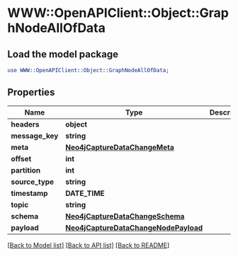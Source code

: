 # WWW::OpenAPIClient::Object::GraphNodeAllOfData

## Load the model package
```perl
use WWW::OpenAPIClient::Object::GraphNodeAllOfData;
```

## Properties
Name | Type | Description | Notes
------------ | ------------- | ------------- | -------------
**headers** | **object** |  | 
**message_key** | **string** |  | 
**meta** | [**Neo4jCaptureDataChangeMeta**](Neo4jCaptureDataChangeMeta.md) |  | 
**offset** | **int** |  | 
**partition** | **int** |  | 
**source_type** | **string** |  | 
**timestamp** | **DATE_TIME** |  | 
**topic** | **string** |  | 
**schema** | [**Neo4jCaptureDataChangeSchema**](Neo4jCaptureDataChangeSchema.md) |  | 
**payload** | [**Neo4jCaptureDataChangeNodePayload**](Neo4jCaptureDataChangeNodePayload.md) |  | 

[[Back to Model list]](../README.md#documentation-for-models) [[Back to API list]](../README.md#documentation-for-api-endpoints) [[Back to README]](../README.md)


